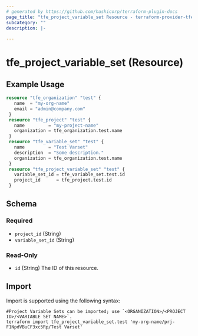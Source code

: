 ```yaml
---
# generated by https://github.com/hashicorp/terraform-plugin-docs
page_title: "tfe_project_variable_set Resource - terraform-provider-tfe"
subcategory: ""
description: |-
  
---
```


# tfe_project_variable_set (Resource)



## Example Usage

```terraform
resource "tfe_organization" "test" {
   name  = "my-org-name"
   email = "admin@company.com"
 }
 resource "tfe_project" "test" {
   name         = "my-project-name"
   organization = tfe_organization.test.name
 }
 resource "tfe_variable_set" "test" {
   name         = "Test Varset"
   description  = "Some description."
   organization = tfe_organization.test.name
 }
 resource "tfe_project_variable_set" "test" {
   variable_set_id = tfe_variable_set.test.id
   project_id      = tfe_project.test.id
 }
```

<!-- schema generated by tfplugindocs -->
## Schema

### Required

- `project_id` (String)
- `variable_set_id` (String)

### Read-Only

- `id` (String) The ID of this resource.

## Import

Import is supported using the following syntax:

```shell
#Project Variable Sets can be imported; use `<ORGANIZATION>/<PROJECT ID>/<VARIABLE SET NAME>`.
terraform import tfe_project_variable_set.test 'my-org-name/prj-F1NpdVBuCF3xc5Rp/Test Varset'
```

